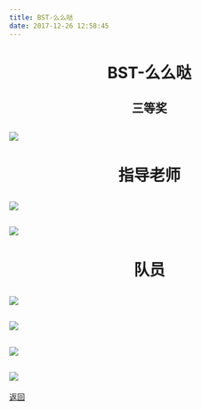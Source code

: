 ```yaml
---
title: BST-么么哒
date: 2017-12-26 12:58:45
---
```

# <p align="center">BST-么么哒</p>

## <p align="center">三等奖</p>
## ![](http://bst.cooler-tec.com/2017智能车区赛奖状-26.jpg)

# <p align="center">指导老师</p>
## ![](http://bst.cooler-tec.com/2017智能车区赛奖状-20.jpg)
## ![](http://bst.cooler-tec.com/2017智能车区赛奖状-24.jpg)

# <p align="center">队员</p>
## ![](http://bst.cooler-tec.com/2017智能车区赛奖状-2.jpg)
## ![](http://bst.cooler-tec.com/2017智能车区赛奖状-6.jpg)
## ![](http://bst.cooler-tec.com/2017智能车区赛奖状-12.jpg)
## ![](http://bst.cooler-tec.com/2017智能车区赛奖状-17.jpg)


[返回](../)
